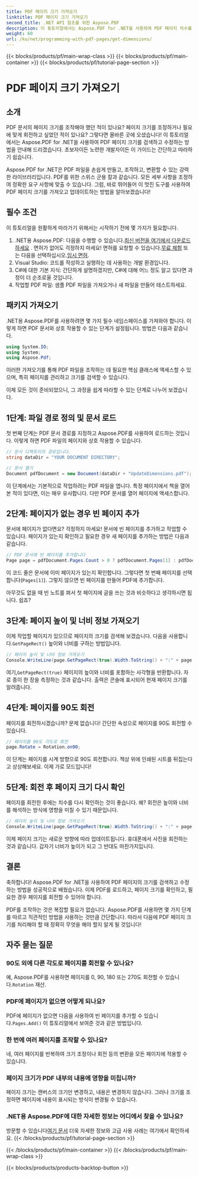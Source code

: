 ```yaml
---
title: PDF 페이지 크기 가져오기
linktitle: PDF 페이지 크기 가져오기
second_title: .NET API 참조를 위한 Aspose.PDF
description: 이 튜토리얼에서는 Aspose.PDF for .NET을 사용하여 PDF 페이지 치수를 가져오고 조작을 수행하는 방법을 설명합니다. 자세한 단계를 제공하여 프로세스를 안내합니다.
weight: 60
url: /ko/net/programming-with-pdf-pages/get-dimensions/
---
```


{{< blocks/products/pf/main-wrap-class >}}
{{< blocks/products/pf/main-container >}}
{{< blocks/products/pf/tutorial-page-section >}}

# PDF 페이지 크기 가져오기

## 소개

PDF 문서의 페이지 크기를 조작해야 했던 적이 있나요? 페이지 크기를 조정하거나 필요에 맞게 회전하고 싶었던 적이 있나요? 그렇다면 올바른 곳에 오셨습니다! 이 튜토리얼에서는 Aspose.PDF for .NET을 사용하여 PDF 페이지 크기를 검색하고 수정하는 방법을 안내해 드리겠습니다. 초보자이든 노련한 개발자이든 이 가이드는 간단하고 따라하기 쉽습니다.

Aspose.PDF for .NET은 PDF 파일을 손쉽게 만들고, 조작하고, 변환할 수 있는 강력한 라이브러리입니다. PDF를 위한 스위스 군용 칼과 같습니다. 모든 세부 사항을 조정하여 정확한 요구 사항에 맞출 수 있습니다. 그럼, 바로 뛰어들어 이 멋진 도구를 사용하여 PDF 페이지 크기를 가져오고 업데이트하는 방법을 알아보겠습니다!

## 필수 조건

이 튜토리얼을 원활하게 따라가기 위해서는 시작하기 전에 몇 가지가 필요합니다.

1.  .NET용 Aspose.PDF: 다음을 수행할 수 있습니다.[최신 버전을 여기에서 다운로드하세요](https://releases.aspose.com/pdf/net/) . 면허가 없어도 걱정하지 마세요! 면허를 요청할 수 있습니다.[무료 체험](https://releases.aspose.com/) 또는 다음을 선택하십시오.[임시 면허](https://purchase.aspose.com/temporary-license/).
2. Visual Studio: 코드를 작성하고 실행하는 데 사용하는 개발 환경입니다.
3. C#에 대한 기본 지식: 간단하게 설명하겠지만, C#에 대해 어느 정도 알고 있다면 과정이 더 순조로울 것입니다.
4. 작업할 PDF 파일: 샘플 PDF 파일을 가져오거나 새 파일을 만들어 테스트하세요.

## 패키지 가져오기

.NET용 Aspose.PDF를 사용하려면 몇 가지 필수 네임스페이스를 가져와야 합니다. 이렇게 하면 PDF 문서와 상호 작용할 수 있는 단계가 설정됩니다. 방법은 다음과 같습니다.

```csharp
using System.IO;
using System;
using Aspose.Pdf;
```

이러한 가져오기를 통해 PDF 파일을 조작하는 데 필요한 핵심 클래스에 액세스할 수 있으며, 특히 페이지를 관리하고 크기를 검색할 수 있습니다.

이제 모든 것이 준비되었으니, 그 과정을 쉽게 따라할 수 있는 단계로 나누어 보겠습니다.

## 1단계: 파일 경로 정의 및 문서 로드

첫 번째 단계는 PDF 문서 경로를 지정하고 Aspose.PDF를 사용하여 로드하는 것입니다. 이렇게 하면 PDF 파일의 페이지와 상호 작용할 수 있습니다.

```csharp
// 문서 디렉토리의 경로입니다.
string dataDir = "YOUR DOCUMENT DIRECTORY";

// 문서 열기
Document pdfDocument = new Document(dataDir + "UpdateDimensions.pdf");
```

이 단계에서는 기본적으로 작업하려는 PDF 파일을 엽니다. 특정 페이지에서 책을 열어본 적이 있다면, 이는 매우 유사합니다. 다만 PDF 문서를 열어 페이지에 액세스합니다.

## 2단계: 페이지가 없는 경우 빈 페이지 추가

문서에 페이지가 없다면요? 걱정하지 마세요! 문서에 빈 페이지를 추가하고 작업할 수 있습니다. 페이지가 있는지 확인하고 필요한 경우 새 페이지를 추가하는 방법은 다음과 같습니다.

```csharp
// PDF 문서에 빈 페이지를 추가합니다
Page page = pdfDocument.Pages.Count > 0 ? pdfDocument.Pages[1] : pdfDocument.Pages.Add();
```

이 코드 줄은 문서에 이미 페이지가 있는지 확인합니다. 그렇다면 첫 번째 페이지를 선택합니다(`Pages[1]`). 그렇지 않으면 빈 페이지를 만들어 PDF에 추가합니다.

아무것도 없을 때 빈 노트를 펴서 첫 페이지에 글을 쓰는 것과 비슷하다고 생각하시면 됩니다. 쉽죠?

## 3단계: 페이지 높이 및 너비 정보 가져오기

 이제 작업할 페이지가 있으므로 페이지의 크기를 검색해 보겠습니다. 다음을 사용합니다.`GetPageRect()` 높이와 너비를 구하는 방법입니다.

```csharp
// 페이지 높이 및 너비 정보 가져오기
Console.WriteLine(page.GetPageRect(true).Width.ToString() + ":" + page.GetPageRect(true).Height.ToString());
```

 여기,`GetPageRect(true)` 페이지의 높이와 너비를 포함하는 사각형을 반환합니다. 자로 종이 한 장을 측정하는 것과 같습니다. 출력은 콘솔에 표시되어 현재 페이지 크기를 알려줍니다.

## 4단계: 페이지를 90도 회전

페이지를 회전하시겠습니까? 문제 없습니다! 간단한 속성으로 페이지를 90도 회전할 수 있습니다.

```csharp
// 페이지를 90도 각도로 회전
page.Rotate = Rotation.on90;
```

이 단계는 페이지를 시계 방향으로 90도 회전합니다. 책상 위에 인쇄된 시트를 뒤집는다고 상상해보세요. 이제 가로 모드입니다!

## 5단계: 회전 후 페이지 크기 다시 확인

페이지를 회전한 후에는 치수를 다시 확인하는 것이 좋습니다. 왜? 회전은 높이와 너비를 해석하는 방식에 영향을 미칠 수 있기 때문입니다.

```csharp
// 페이지 높이 및 너비 정보 가져오기
Console.WriteLine(page.GetPageRect(true).Width.ToString() + ":" + page.GetPageRect(true).Height.ToString());
```

이제 페이지 크기는 새로운 방향에 따라 업데이트됩니다. 휴대폰에서 사진을 회전하는 것과 같습니다. 갑자기 너비가 높이가 되고 그 반대도 마찬가지입니다.


## 결론

축하합니다! Aspose.PDF for .NET을 사용하여 PDF 페이지의 크기를 검색하고 수정하는 방법을 성공적으로 배웠습니다. 이제 PDF를 로드하고, 페이지 크기를 확인하고, 필요한 경우 페이지를 회전할 수 있어야 합니다.

PDF를 조작하는 것은 복잡할 필요가 없습니다. Aspose.PDF를 사용하면 몇 가지 단계를 따르고 직관적인 방법을 사용하는 것만큼 간단합니다. 따라서 다음에 PDF 페이지 크기를 처리해야 할 때 정확히 무엇을 해야 할지 알게 될 것입니다!

## 자주 묻는 질문

### 90도 외에 다른 각도로 페이지를 회전할 수 있나요?
 예, Aspose.PDF를 사용하면 페이지를 0, 90, 180 또는 270도 회전할 수 있습니다.`Rotation` 재산.

### PDF에 페이지가 없으면 어떻게 되나요?
 PDF에 페이지가 없으면 다음을 사용하여 빈 페이지를 추가할 수 있습니다.`Pages.Add()` 이 튜토리얼에서 보여준 것과 같은 방법입니다.

### 한 번에 여러 페이지를 조작할 수 있나요?
네, 여러 페이지를 반복하여 크기 조정이나 회전 등의 변환을 모든 페이지에 적용할 수 있습니다.

### 페이지 크기가 PDF 내부의 내용에 영향을 미칩니까?
페이지 크기는 캔버스의 크기만 변경하고, 내용은 변경하지 않습니다. 그러나 크기를 조정하면 페이지에 내용이 표시되는 방식이 변경될 수 있습니다.

### .NET용 Aspose.PDF에 대한 자세한 정보는 어디에서 찾을 수 있나요?
 방문할 수 있습니다[여기 문서](https://reference.aspose.com/pdf/net/) 더욱 자세한 정보와 고급 사용 사례는 여기에서 확인하세요.
{{< /blocks/products/pf/tutorial-page-section >}}

{{< /blocks/products/pf/main-container >}}
{{< /blocks/products/pf/main-wrap-class >}}

{{< blocks/products/products-backtop-button >}}
